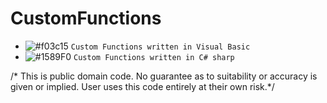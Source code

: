 # CustomFunctions

- ![#f03c15](https://via.placeholder.com/15/f03c15/f03c15.png) `Custom Functions written in Visual Basic`
- ![#1589F0](https://www.iconsdb.com/icons/download/color/1589F0/circle-16.png) `Custom Functions written in C# sharp`

/* This is public domain code. No guarantee as to suitability or accuracy is
 given or implied. User uses this code entirely at their own risk.*/

